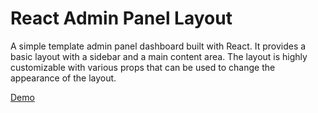 # React Admin Panel Layout

A simple template admin panel dashboard built with React. It provides a basic layout with a sidebar and a main content area. The layout is highly customizable with various props that can be used to change the appearance of the layout.

[Demo](https://bagussuandana.github.io/react-ts-packages/)
